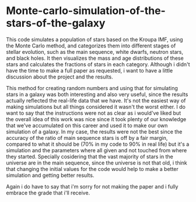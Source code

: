 # Monte-carlo-simulation-of-the-stars-of-the-galaxy
This code simulates a population of stars based on the Kroupa IMF, using the Monte Carlo method, and categorizes them into different stages of stellar evolution, such as the main sequence, white dwarfs, neutron stars, and black holes. It then visualizes the mass and age distributions of these stars and calculates the fractions of stars in each category.
Although i didn't have the time to make a full paper as requested, i want to have a little discussion about the project and the results.

This method for creating random numbers and using that for simulating stars in a galaxy was both interesting and also very useful, since the results actually reflected the real-life data that we have. It's not the easiest way of making simulations but all things considered it wasn't the worst either.
I do want to say that the instructions were not as clear as i would've liked but the overall idea of this work was nice since it took plenty of our knowledge that we've accumulated on this career and used it to make our own simulation of a galaxy. In my case, the results were not the best since the accuracy of the ratio of main sequence stars is off by a fair margin, compared to what it should be (70% in my code to 90% in real life) but it's a simulation and the parameters where all given and not touched from where they started. Specially cosidering that the vast majority of stars in the universe are in the main sequence, since the universe is not that old, i think that changing the initial values for the code would help to make a better simulation and getting better results.


Again i do have to say that i'm sorry for not making the paper and i fully embrace the grade that i'll receive.
